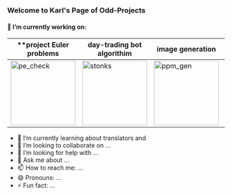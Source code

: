 ### Welcome to Karl's Page of Odd-Projects

#### 🔭 I’m currently working on: 
**project Euler problems | day-trading bot algorithim | image generation | image manipulation**
  -----------------------|----------------------------|------------------|-------------------
<img alt="pe_check" src="https://www.coastalvectors.com/blog/wp-content/uploads/2015/06/check.jpg" width=150 align="center"/> |<img alt="stonks" src="https://m.media-amazon.com/images/I/81l-+mFDVzL._SS500_.jpg" width=150 align="center"/> | <img alt="ppm_gen" src="https://i.imgur.com/VJIs61b.jpg" width=150 align="center"/> | <img alt="https://i.imgur.com/UO2rEfh.jpg" width=150 align="center"/>

- 🌱 I’m currently learning about translators and 
- 👯 I’m looking to collaborate on ...
- 🤔 I’m looking for help with ...
- 💬 Ask me about ...
- 📫 How to reach me: ...
- 😄 Pronouns: ...
- ⚡ Fun fact: ...

